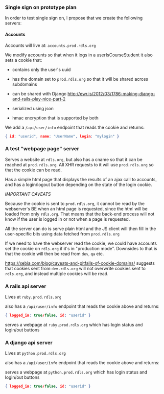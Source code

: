 ### Single sign on prototype plan

In order to test single sign on, I propose that we create the following servers:

#### Accounts

Accounts will live at: `accounts.prod.rdls.org`

We modify accounts so that when it logs in a userIsCourseStudent it also sets a cookie that:
 * contains only the user's uuid
 * has the domain set to `prod.rdls.org` so that it will be shared across subdomains

 * can be shared with Django http://ewr.is/2012/03/1786-making-django-and-rails-play-nice-part-2
  * serialized using json
  * hmac encryption that is supported by both

We add a `/api/user/info` endpoint that reads the cookie and returns:
```json
{ id: "userid", name: "UserName", login: "mylogin" }
```

### A test "webpage page" server

Serves a website at `rdls.org`, but also has a cname so that it can be reached at `prod.rdls.org`.  All XHR requests to it will use `prod.rdls.org` so that the cookie can be read.

Has a simple html page that displays the results of an ajax call to accounts, and has a login/logout button depending on the state of the login cookie.

*IMPORTANT CAVEATS*

Because the cookie is sent to `prod.rdls.org`, it cannot be read by the webserver's BE when an html page is requested, since the html will be loaded from only `rdls.org`.  That means that the back-end process will not know if the user is logged in or not when a page is requested.

All the server can do is serve plain html and the JS client will then fill in the user-specific bits using data fetched from `prod.rdls.org`

If we need to have the webserver read the cookie, we could have accounts set the cookie on `rdls.org` if it's in "production mode".  Downsides to that is that the cookie will then be read from `dev`, `qa` etc.

https://xebia.com/blog/caveats-and-pitfalls-of-cookie-domains/ suggests that cookies sent from  `dev.rdls.org` will not overwrite cookies sent to `rdls.org`, and instead multiple cookies will be read.

### A rails api server

Lives at `ruby.prod.rdls.org`

also has a `/api/user/info` endpoint that reads the cookie above and returns:

```json
{ logged_in: true/false, id: "userid" }
```

serves a webpage at `ruby.prod.rdls.org` which has login status and login/out buttons

### A django api server

Lives at `python.prod.rdls.org`

also has a `/api/user/info` endpoint that reads the cookie above and returns:

serves a webpage at `python.prod.rdls.org` which has login status and login/out buttons

```json
{ logged_in: true/false, id: "userid" }
```
